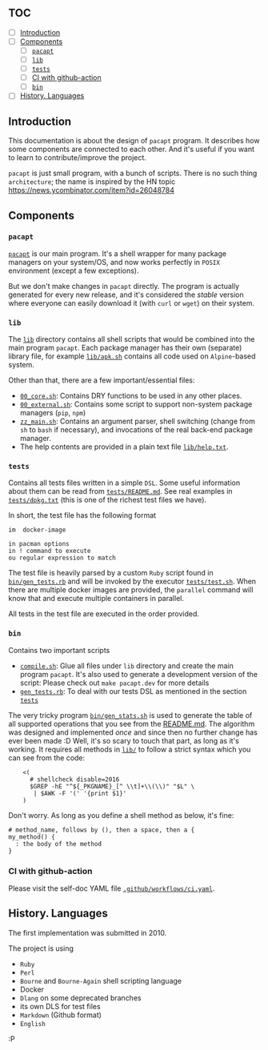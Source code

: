 ## TOC

- [ ] [Introduction](#introduction)
- [ ] [Components](#components)
    - [ ] [`pacapt`](#pacapt)
    - [ ] [`lib`](#lib)
    - [ ] [`tests`](#tests)
    - [ ] [CI with github-action](#ci-with-github-action)
    - [ ] [`bin`](#bin)
- [ ] [History. Languages](#history-languages)

## Introduction

This documentation is about the design of `pacapt` program.
It describes how some components are connected to each other.
And it's useful if you want to learn to contribute/improve the project.

`pacapt` is just small program, with a bunch of scripts.
There is no such thing `architecture`; the name is inspired by
the HN topic https://news.ycombinator.com/item?id=26048784

## Components

### `pacapt`

[`pacapt`](pacapt) is our main program.
It's a shell wrapper for many package managers on your system/OS,
and now works perfectly in `POSIX` environment (except a few exceptions).

But we don't make changes in `pacapt` directly. The program is actually
generated for every new release, and it's considered the _stable_
version where everyone can easily download it (with `curl` or `wget`)
on their system.

### `lib`

The [`lib`](lib/) directory contains all shell scripts that would be
combined into the main program `pacapt`. Each package manager has their
own (separate) library file, for example [`lib/apk.sh`](lib/apk.sh)
contains all code used on `Alpine`-based system.

Other than that, there are a few important/essential files:

* [`00_core.sh`](lib/00_core.sh):
    Contains DRY functions to be used in any other places.
* [`00_external.sh`](lib/00_external.sh):
    Contains some script to support non-system package managers
    (`pip`, `npm`)
* [`zz_main.sh`](lib/zz_main.sh):
    Contains an argument parser, shell switching (change from `sh`
    to `bash` if necessary), and invocations of the real back-end
    package manager.
* The help contents are provided in a plain text
  file [`lib/help.txt`](lib/help.txt).

### `tests`

Contains all tests files written in a simple `DSL`. Some useful information
about them can be read from [`tests/README.md`](tests/README.md).
See real examples in [`tests/dpkg.txt`](tests/dpkg.txt) (this is one
of the richest test files we have).

In short, the test file has the following format

```
im  docker-image

in pacman options
in ! command to execute
ou regular expression to match
```

The test file is heavily parsed by a custom `Ruby` script found in
[`bin/gen_tests.rb`](bin/gen_tests.rb) and will be invoked
by the executor [`tests/test.sh`](tests/test.sh). When there are
multiple docker images are provided, the `parallel` command will know
that and execute multiple containers in parallel.

All tests in the test file are executed in the order provided.

### `bin`

Contains two important scripts

* [`compile.sh`](bin/compile.sh): Glue all files under `lib` directory
  and create the main program `pacapt`. It's also used to generate
  a development version of the script: Please check out
  `make pacapt.dev` for more details
* [`gen_tests.rb`](bin/gen_tests.rb): To deal with our tests DSL
  as mentioned in the section [`tests`](#tests)

The very tricky program [`bin/gen_stats.sh`](bin/gen_stats.sh)
is used to generate the table of all supported operations that you see from
the [README.md](README.md#implemented-operations). The algorithm
was designed and implemented _once_ and since then no further change
has ever been made :D Well, it's so scary to touch that part,
as long as it's working.
It requires all methods in [`lib/`](lib/) to follow a strict syntax
which you can see from the code:

```
    <(
      # shellcheck disable=2016
      $GREP -hE "^${_PKGNAME}_[^ \\t]+\\(\\)" "$L" \
       | $AWK -F '(' '{print $1}'
    )
```

Don't worry. As long as you define a shell method as below, it's fine:

```
# method_name, follows by (), then a space, then a {
my_method() {
  : the body of the method
}
```

### CI with github-action

Please visit the self-doc YAML file [`.github/workflows/ci.yaml`](.github/workflows/ci.yaml).

## History. Languages

The first implementation was submitted in 2010.

The project is using

* `Ruby`
* `Perl`
* `Bourne` and `Bourne-Again` shell scripting language
* Docker
* `Dlang` on some deprecated branches
* its own DLS for test files
* `Markdown` (Github format)
* `English`

:P
